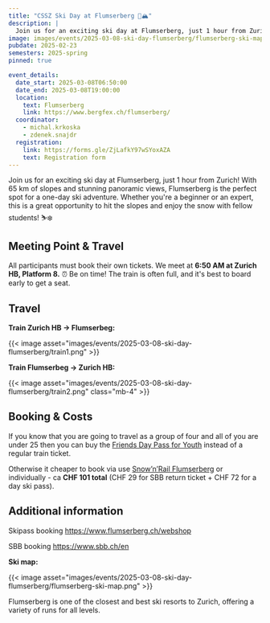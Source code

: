 ```yaml
---
title: "CSSZ Ski Day at Flumserberg 🎿🏔️"
description: |
  Join us for an exciting ski day at Flumserberg, just 1 hour from Zurich!
image: images/events/2025-03-08-ski-day-flumserberg/flumserberg-ski-map.png
pubdate: 2025-02-23
semesters: 2025-spring
pinned: true

event_details:
  date_start: 2025-03-08T06:50:00
  date_end: 2025-03-08T19:00:00
  location:
    text: Flumserberg
    link: https://www.bergfex.ch/flumserberg/
  coordinator:
    - michal.krkoska
    - zdenek.snajdr
  registration:
    link: https://forms.gle/ZjLafkY97wSYoxAZA
    text: Registration form
---
```


Join us for an exciting ski day at Flumserberg, just 1 hour from Zurich! With 65 km of slopes and stunning panoramic views, Flumserberg is the perfect spot for a one-day ski adventure. Whether you're a beginner or an expert, this is a great opportunity to hit the slopes and enjoy the snow with fellow students! ⛷️❄️

## Meeting Point & Travel

All participants must book their own tickets. We meet at **6:50 AM at Zurich HB, Platform 8.** ⏰ Be on time! The train is often full, and it's best to board early to get a seat.

## Travel

**Train Zurich HB -> Flumserbeg:**

{{< image asset="images/events/2025-03-08-ski-day-flumserberg/train1.png" >}}

**Train Flumserbeg -> Zurich HB:**

{{< image asset="images/events/2025-03-08-ski-day-flumserberg/train2.png" class="mb-4" >}}

## Booking & Costs

If you know that you are going to travel as a group of four and all of you are under 25 then you can buy the [Friends Day Pass for Youth](https://www.sbb.ch/en/tickets-offers/tickets/day-passes/friends-day-pass-youth.html) instead of a regular train ticket.

Otherwise it cheaper to book via use [Snow’n’Rail Flumserberg](https://freizeit.sbb.ch/en/stories/snownrail-flumserberg) or individually - ca **CHF 101 total** (CHF 29 for SBB return ticket + CHF 72 for a day ski pass).

## Additional information

Skipass booking https://www.flumserberg.ch/webshop

SBB booking https://www.sbb.ch/en

**Ski map:**

{{< image asset="images/events/2025-03-08-ski-day-flumserberg/flumserberg-ski-map.png" >}}

Flumserberg is one of the closest and best ski resorts to Zurich, offering a variety of runs for all levels.